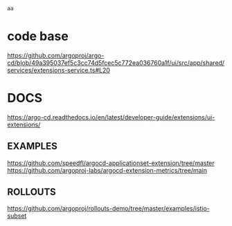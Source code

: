 ```bash
aa
```
# code base
https://github.com/argoproj/argo-cd/blob/49a395037ef5c3cc74d5fcec5c772ea036760a1f/ui/src/app/shared/services/extensions-service.ts#L20

# DOCS
https://argo-cd.readthedocs.io/en/latest/developer-guide/extensions/ui-extensions/

## EXAMPLES
https://github.com/speedfl/argocd-applicationset-extension/tree/master
https://github.com/argoproj-labs/argocd-extension-metrics/tree/main

## ROLLOUTS
https://github.com/argoproj/rollouts-demo/tree/master/examples/istio-subset